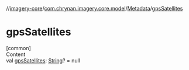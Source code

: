 //[imagery-core](../../../index.md)/[com.chrynan.imagery.core.model](../index.md)/[Metadata](index.md)/[gpsSatellites](gps-satellites.md)



# gpsSatellites  
[common]  
Content  
val [gpsSatellites](gps-satellites.md): [String](https://kotlinlang.org/api/latest/jvm/stdlib/kotlin/-string/index.html)? = null  



